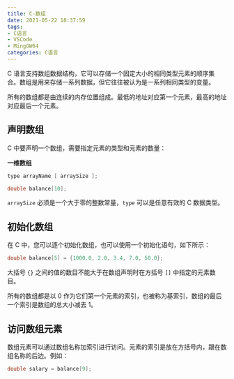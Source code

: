 ```yaml
---
title: C-数组
date: 2021-05-22 18:37:59
tags:
- C语言
- VSCode
- MingGW64
categories: C语言
---
```


C 语言支持数组数据结构，它可以存储一个固定大小的相同类型元素的顺序集合。数组是用来存储一系列数据，但它往往被认为是一系列相同类型的变量。

所有的数组都是由连续的内存位置组成。最低的地址对应第一个元素，最高的地址对应最后一个元素。

## 声明数组

C 中要声明一个数组，需要指定元素的类型和元素的数量：

**一维数组**

```c
type arrayName [ arraySize ];

double balance[10];
```

`arraySize` 必须是一个大于零的整数常量，`type` 可以是任意有效的 C 数据类型。

## 初始化数组

在 C 中，您可以逐个初始化数组，也可以使用一个初始化语句，如下所示：

```c
double balance[5] = {1000.0, 2.0, 3.4, 7.0, 50.0};
```

大括号 `{}` 之间的值的数目不能大于在数组声明时在方括号 `[]` 中指定的元素数目。

所有的数组都是以 0 作为它们第一个元素的索引，也被称为基索引，数组的最后一个索引是数组的总大小减去 1。

## 访问数组元素

数组元素可以通过数组名称加索引进行访问。元素的索引是放在方括号内，跟在数组名称的后边。例如：

```c
double salary = balance[9];
```






